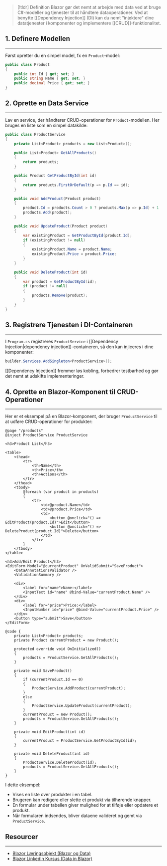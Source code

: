 > [!tldr] Definition
Blazor gør det nemt at arbejde med data ved at bruge C#-modeller og tjenester til at håndtere dataoperationer. Ved at benytte [[Dependency Injection]] (DI) kan du nemt "injektere" dine datatjenester i komponenter og implementere [[CRUD]]-funktionalitet.

## 1. Definere Modellen
---
Først opretter du en simpel model, fx en `Product`-model:

```csharp
public class Product
{
    public int Id { get; set; }
    public string Name { get; set; }
    public decimal Price { get; set; }
}
```

## 2. Oprette en Data Service
---
Lav en service, der håndterer CRUD-operationer for `Product`-modellen. Her bruges en liste som en simpel datakilde:
```csharp
public class ProductService
{
    private List<Product> products = new List<Product>();

    public List<Product> GetAllProducts()
    {
        return products;
    }

    public Product GetProductById(int id)
    {
        return products.FirstOrDefault(p => p.Id == id);
    }

    public void AddProduct(Product product)
    {
        product.Id = products.Count > 0 ? products.Max(p => p.Id) + 1 : 1;
        products.Add(product);
    }

    public void UpdateProduct(Product product)
    {
        var existingProduct = GetProductById(product.Id);
        if (existingProduct != null)
        {
            existingProduct.Name = product.Name;
            existingProduct.Price = product.Price;
        }
    }

    public void DeleteProduct(int id)
    {
        var product = GetProductById(id);
        if (product != null)
        {
            products.Remove(product);
        }
    }
}
```

## 3. Registrere Tjenesten i DI-Containeren
---
I `Program.cs` registreres `ProductService` i [[Dependency Injection|dependency injection]]-containeren, så den kan injiceres i dine komponenter:
```csharp
builder.Services.AddSingleton<ProductService>();
```
[[Dependency Injection]] fremmer løs kobling, forbedrer testbarhed og gør det nemt at udskifte implementeringer.

## 4. Oprette en Blazor-Komponent til CRUD-Operationer
---
Her er et eksempel på en Blazor-komponent, der bruger `ProductService` til at udføre CRUD-operationer for produkter:
```razor
@page "/products"
@inject ProductService ProductService

<h3>Product List</h3>

<table>
    <thead>
        <tr>
            <th>Name</th>
            <th>Price</th>
            <th>Actions</th>
        </tr>
    </thead>
    <tbody>
        @foreach (var product in products)
        {
            <tr>
                <td>@product.Name</td>
                <td>@product.Price</td>
                <td>
                    <button @onclick="() => EditProduct(product.Id)">Edit</button>
                    <button @onclick="() => DeleteProduct(product.Id)">Delete</button>
                </td>
            </tr>
        }
    </tbody>
</table>

<h3>Add/Edit Product</h3>
<EditForm Model="@currentProduct" OnValidSubmit="SaveProduct">
    <DataAnnotationsValidator />
    <ValidationSummary />

    <div>
        <label for="name">Name:</label>
        <InputText id="name" @bind-Value="currentProduct.Name" />
    </div>
    <div>
        <label for="price">Price:</label>
        <InputNumber id="price" @bind-Value="currentProduct.Price" />
    </div>
    <button type="submit">Save</button>
</EditForm>

@code {
    private List<Product> products;
    private Product currentProduct = new Product();

    protected override void OnInitialized()
    {
        products = ProductService.GetAllProducts();
    }

    private void SaveProduct()
    {
        if (currentProduct.Id == 0)
        {
            ProductService.AddProduct(currentProduct);
        }
        else
        {
            ProductService.UpdateProduct(currentProduct);
        }
        currentProduct = new Product();
        products = ProductService.GetAllProducts();
    }

    private void EditProduct(int id)
    {
        currentProduct = ProductService.GetProductById(id);
    }

    private void DeleteProduct(int id)
    {
        ProductService.DeleteProduct(id);
        products = ProductService.GetAllProducts();
    }
}
```
I dette eksempel:
- Vises en liste over produkter i en tabel.
- Brugeren kan redigere eller slette et produkt via tilhørende knapper.
- En formular under tabellen giver mulighed for at tilføje eller opdatere et produkt.
- Når formularen indsendes, bliver dataene valideret og gemt via `ProductService`.
## Resourcer
---
- [Blazor Læringsobjekt (Blazor og Data)](https://scorm.itslearning.com/data/3289/C20150/ims_import_36/scormcontent/index.html#/lessons/q-VuQeN77K9yFSCw5xxedPJTgjETZpTK)
- [Blazor LinkedIn Kursus (Data in Blazor)](https://www.linkedin.com/learning/front-end-web-development-with-dot-net/work-with-data-in-blazor?autoSkip=true&resume=false&u=57075649)